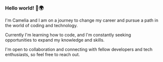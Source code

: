 ### Hello world! 👋🌍

I'm Camelia and I am on a journey to change my career and pursue a path in the world of coding and technology. 

Currently I'm learning how to code, and I'm constantly seeking opportunities to expand my knowledge and skills.

I'm open to collaboration and connecting with fellow developers and tech enthusiasts, so feel free to reach out.

